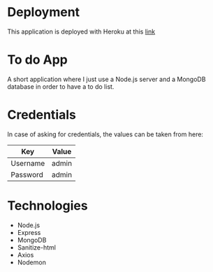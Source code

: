 # Deployment
This application is deployed with Heroku at this [link](https://todoappdragos.herokuapp.com/)

# To do App
A short application where I just use a Node.js server and a MongoDB database in order to have a to do list.

# Credentials

In case of asking for credentials, the values can be taken from here:

| Key | Value |
| ------ | ------ |
| Username | admin |
| Password | admin |

# Technologies

* Node.js
* Express
* MongoDB
* Sanitize-html
* Axios
* Nodemon
